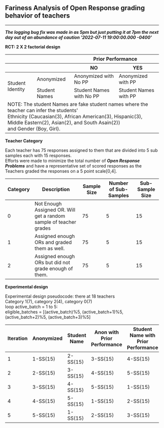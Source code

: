 ## Fariness Analysis of Open Response grading behavior of teachers

------------------

***The logging bug fix was made in as 5pm but just putting it at 7pm the next day out of an abundance of caution '2022-07-11 19:00:00.000 -0400'***


**RCT: 2 X 2 factorial design** 

<table>
    <thead>
        <tr>    
            <th></th>
            <th></th>
            <th colspan="2">Prior Performance</th>
        </tr>
        <tr>    
            <th></th>
            <th></th>
            <th>NO</th>
            <th>YES</th>
        </tr>
    </thead>
    <tbody>
    <tr>
        <td rowspan="2">Student Identity</td>
        <td>Anonymized</td>
        <td>Anonymized with No PP</td>
        <td>Anonymized with PP</td>
    </tr>
    <tr>
        <td>Student Names</td>
        <td>Student Names with No PP</td>
        <td>Student Names with PP</td>
    </tr>
    <tr>
        <td colspan="4"> NOTE: The student Names are fake student names where the teacher can infer the students' <br/> 
                        Ethnicity (Caucasian(3), African American(3), Hispanic(3), Middle Eastern(2), Asian(2), and South Asain(2)) <br/>
                        and Gender (Boy, Girl).</td>
    </tr>
    </tbody>
</table>

**Teacher Category**

Each teacher has 75 responses assigned to them that are divided into 5 sub samples each with 15 responses. 
<br/>
Efforts were made to minimize the total number of ***Open Response Problems*** and have a representative set of scored responses as the Teachers graded the responses on a 5 point scale[0,4].
<table>
    <thead>
        <tr>
            <th>Category</th>
            <th>Description</th>
            <th>Sample Size</th>
            <th>Number of Sub-Samples</th>
            <th>Sub-Sample Size</th>
        </tr>
    </thead>
    <tbody>
        <tr>
            <td>0</td>
            <td>Not Enough Assigned OR. Will get a random sample of teacher grades</td>
            <td>75</td>
            <td>5</td>
            <td>15</td>
        </tr>
        <tr>
            <td>1</td>
            <td>Assigned enough ORs and graded them as well. </td>
            <td>75</td>
            <td>5</td>
            <td>15</td>
        </tr>
        <tr>
            <td>2</td>
            <td>Assigned enough ORs but did not grade enough of them. </td>
            <td>75</td>
            <td>5</td>
            <td>15</td>
        </tr>
    </tbody>
</table>

**Experimental design**

Experimental design pseudocode:
    there at 18 teachers <br/>
    Category 1(7), category 2(4), category 0(7) <br/>
    loop active_batch = 1 to 5: <br/>
    &#09; eligible_batches = [(active_batch)%5, (active_batch+1)%5, (active_batch+2)%5, (active_batch+3)%5]



<table>
    <thead>
        <tr>
            <th>Iteration</th>
            <th>Anonymized</th>
            <th>Student Name</th>
            <th>Anon with Prior Performance</th>
            <th>Student Name with Prior Performance</th>
            <th>Random Sample</th>
            <th>Iteration Batch Size</th>
            <th></th>
            <th style="background-color: #f006">Holdout subsample</th>
        </tr>
    </thead>
    <tbody>
        <tr>
            <td>1</td>
            <td>1-SS(15)</td>
            <td>2-SS(15)</td>
            <td>3-SS(15)</td>
            <td>4-SS(15)</td>
            <td>(20)</td>
            <td>80</td>
            <td></td>
            <td style="background-color: #f006">5-SS(15)</td>
        </tr>
        <tr>
            <td>2</td>
            <td>2-SS(15)</td>
            <td>3-SS(15)</td>
            <td>4-SS(15)</td>
            <td>5-SS(15)</td>
            <td>(20)</td>
            <td>80</td>
            <td></td>
            <td style="background-color: #f006">1-SS(15)</td>
        </tr>
        <tr>
            <td>3</td>
            <td>3-SS(15)</td>
            <td>4-SS(15)</td>
            <td>5-SS(15)</td>
            <td>1-SS(15)</td>
            <td>(20)</td>
            <td>80</td>
            <td></td>
            <td style="background-color: #f006">2-SS(15)</td>
        </tr>
        <tr>
            <td>4</td>
            <td>4-SS(15)</td>
            <td>5-SS(15)</td>
            <td>1-SS(15)</td>
            <td>2-SS(15)</td>
            <td>(20)</td>
            <td>80</td>
            <td></td>
            <td style="background-color: #f006">3-SS(15)</td>
        </tr>
        <tr>
            <td>5</td>
            <td>5-SS(15)</td>
            <td>1-SS(15)</td>
            <td>2-SS(15)</td>
            <td>3-SS(15)</td>
            <td>(20)</td>
            <td>80</td>
            <td></td>
            <td style="background-color: #f006">4-SS(15)</td>
        </tr>
    </tbody>
</table>



